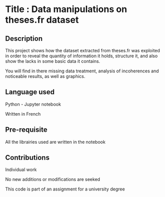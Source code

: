 # Title : Data manipulations on theses.fr dataset

## Description
This project shows how the dataset extracted from theses.fr was exploited in order to reveal the quantity of information it holds, structure it, and also show the lacks in some basic data it contains.

You will find in there missing data treatment, analysis of incoherences and noticeable results, as well as graphics.

 ## Language used
 Python - Jupyter notebook
 
 Written in French

## Pre-requisite
All the librairies used are written in the notebook

## Contributions
Individual work

No new additions or modifications are seeked

This code is part of an assignment for a university degree


